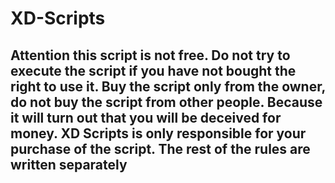 # XD-Scripts
## Attention this script is not free. Do not try to execute the script if you have not bought the right to use it. Buy the script only from the owner, do not buy the script from other people. Because it will turn out that you will be deceived for money. XD Scripts is only responsible for your purchase of the script. The rest of the rules are written separately
